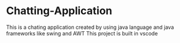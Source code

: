 # Chatting-Application
This is a chating application created by using java language and java frameworks like swing and AWT
This project is built in vscode
